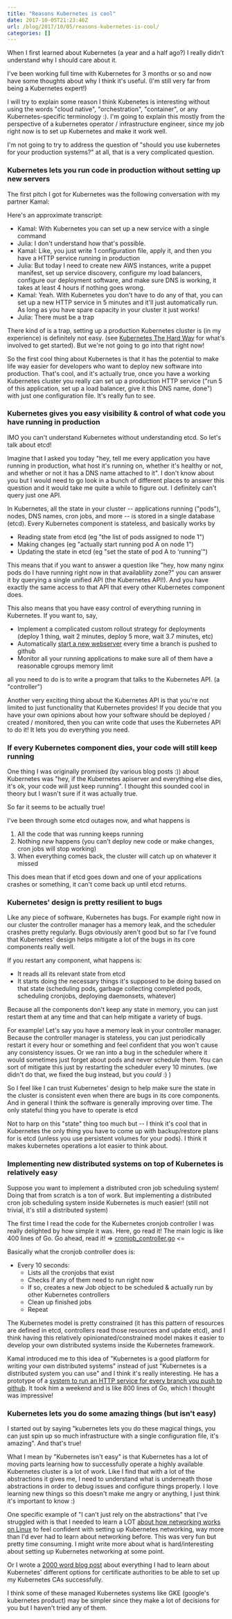 ```yaml
---
title: "Reasons Kubernetes is cool"
date: 2017-10-05T21:23:46Z
url: /blog/2017/10/05/reasons-kubernetes-is-cool/
categories: []
---
```


When I first learned about Kubernetes (a year and a half ago?) I really didn't understand why I
should care about it.

I've been working full time with Kubernetes for 3 months or so and now have some thoughts about why
I think it's useful. (I'm still very far from being a Kubernetes expert!)

I will try to explain some reason I think Kubenetes is interesting without using the words "cloud native",
"orchestration", "container", or any Kubernetes-specific terminology :). I'm going to explain this
mostly from the perspective of a kubernetes operator / infrastructure engineer, since my job right
now is to set up Kubernetes and make it work well.

I'm not going to try to address the question of "should you use kubernetes for your production
systems?" at all, that is a very complicated question.

### Kubernetes lets you run code in production without setting up new servers

The first pitch I got for Kubernetes was the following conversation with my partner Kamal:

Here's an approximate transcript:

* Kamal: With Kubernetes you can set up a new service with a single command
* Julia: I don't understand how that's possible.
* Kamal: Like, you just write 1 configuration file, apply it, and then you have a HTTP service running in production
* Julia: But today I need to create new AWS instances, write a puppet manifest, set up service discovery, configure my load balancers, configure our deployment software, and make sure DNS is working, it takes at least 4 hours if nothing goes wrong.
* Kamal: Yeah. With Kubernetes you don't have to do any of that, you can set up a new HTTP service in 5 minutes and it'll just automatically run. As long as you have spare capacity in your cluster it just works!
* Julia: There must be a trap

There kind of is a trap, setting up a production Kubernetes cluster is (in my experience) is
definitely not easy. (see [Kubernetes The Hard Way](https://github.com/kelseyhightower/kubernetes-the-hard-way) for what's involved to get
started). But we're not going to go into that right now!

So the first cool thing about Kubernetes is that it has the potential to make life way easier for
developers who want to deploy new software into production. That's cool, and it's actually true,
once you have a working Kubernetes cluster you really can set up a production HTTP service ("run 5
of this application, set up a load balancer, give it this DNS name, done")  with just one
configuration file. It's really fun to see.

### Kubernetes gives you easy visibility & control of what code you have running in production


IMO you can't understand Kubernetes without understanding etcd. So let's talk about etcd!


Imagine that I asked you today "hey, tell me every application you have running in production, what
host it's running on, whether it's healthy or not, and whether or not it has a DNS name attached to
it". I don't know about you but I would need to go look in a bunch of different places to answer
this question and it would take me quite a while to figure out. I definitely can't query just one
API.


In Kubernetes, all the state in your cluster  -- applications running ("pods"), nodes, DNS names,
cron jobs, and more -- is stored in a single database (etcd). Every Kubernetes component is
stateless, and basically works by


* Reading state from etcd (eg "the list of pods assigned to node 1")
* Making changes (eg "actually start running pod A on node 1")
* Updating the state in etcd (eg "set the state of pod A to ‘running'")


This means that if you want to answer a question like "hey, how many nginx pods do I have running
right now in that availabliity zone?" you can answer it by querying a single unified API (the
Kubernetes API!). And you have exactly the same access to that API that every other Kubernetes
component does.


This also means that you have easy control of everything running in Kubernetes. If you want to, say,


* Implement a complicated custom rollout strategy for deployments (deploy 1 thing, wait 2 minutes, deploy 5 more, wait 3.7 minutes, etc)
* Automatically [start a new webserver](https://github.com/kamalmarhubi/kubereview) every time a branch is pushed to github
* Monitor all your running applications to make sure all of them have a reasonable cgroups memory limit


all you need to do is to write a program that talks to the Kubernetes API. (a "controller")


Another very exciting thing about the Kubernetes API is that you're not limited to just
functionality that Kubernetes provides! If you decide that you have your own opinions about how your
software should be deployed / created / monitored, then you can write code that uses the Kubernetes
API to do it! It lets you do everything you need.

### If every Kubernetes component dies, your code will still keep running


One thing I was originally promised (by various blog posts :)) about Kubernetes was "hey, if the
Kubernetes apiserver and everything else dies, it's ok, your code will just keep running". I thought
this sounded cool in theory but I wasn't sure if it was actually true.

So far it seems to be actually true!

I've been through some etcd outages now, and what happens is

1. All the code that was running keeps running
2. Nothing *new* happens (you can't deploy new code or make changes, cron jobs will stop working)
3. When everything comes back, the cluster will catch up on whatever it missed

This does mean that if etcd goes down and one of your applications crashes or something, it can't come back up until etcd returns.

### Kubernetes' design is pretty resilient to bugs

Like any piece of software, Kubernetes has bugs. For example right now in our cluster the controller manager has a memory leak, and the scheduler crashes pretty regularly. Bugs obviously aren't good but so far I've found that Kubernetes' design helps mitigate a lot of the bugs in its core components really well.

If you restart any component, what happens is:

* It reads all its relevant state from etcd
* It starts doing the necessary things it's supposed to be doing based on that state (scheduling pods, garbage collecting completed pods, scheduling cronjobs, deploying daemonsets, whatever)

Because all the components don't keep any state in memory, you can just restart them at any time and that can help mitigate a variety of bugs.

For example! Let's say you have a memory leak in your controller manager. Because the controller
manager is stateless, you can just periodically restart it every hour or something and feel
confident that you won't cause any consistency issues. Or we ran into a bug in the scheduler where
it would sometimes just forget about pods and never schedule them. You can sort of mitigate this
just by restarting the scheduler every 10 minutes. (we didn't do that, we fixed the bug instead, but
you *could* :) )

So I feel like I can trust Kubernetes' design to help make sure the state in the cluster is
consistent even when there are bugs in its core components. And in general I think the software is
generally improving over time.  The only stateful thing you have to operate is etcd

Not to harp on this "state" thing too much but -- I think it's cool that in Kubernetes the only
thing you have to come up with backup/restore plans for is etcd (unless you use persistent volumes
for your pods). I think it makes kubernetes operations a lot easier to think about.

### Implementing new distributed systems on top of Kubernetes is relatively easy

Suppose you want to implement a distributed cron job scheduling system! Doing that from scratch is a
ton of work. But implementing a distributed cron job scheduling system inside Kubernetes is much
easier! (still not trivial, it's still a distributed system)

The first time I read the code for the Kubernetes cronjob controller I was really delighted by how
simple it was. Here, go read it! The main logic is like 400 lines of Go. Go ahead, read it! => 
[cronjob_controller.go](https://github.com/kubernetes/kubernetes/blob/e4551d50e57c089aab6f67333412d3ca64bc09ae/pkg/controller/cronjob/cronjob_controller.go) <=


Basically what the cronjob controller does is:

* Every 10 seconds:
  * Lists all the cronjobs that exist
  * Checks if any of them need to run right now
  * If so, creates a new Job object to be scheduled & actually run by other Kubernetes controllers
  * Clean up finished jobs
  * Repeat

The Kubernetes model is pretty constrained (it has this pattern of resources are defined in etcd,
controllers read those resources and update etcd), and I think having this relatively
opinionated/constrained model makes it easier to develop your own distributed systems inside the
Kubernetes framework.

Kamal introduced me to this idea of "Kubernetes is a good platform for writing your own distributed systems" instead of just "Kubernetes is a distributed system you can use" and I think it's really interesting. He has a prototype of a [system to run an HTTP service for every branch you push to github](https://github.com/kamalmarhubi/kubereview). It took him a weekend and is like 800 lines of Go, which I thought was impressive!

### Kubernetes lets you do some amazing things (but isn't easy)

I started out by saying "kubernetes lets you do these magical things, you can just spin up so much
infrastructure with a single configuration file, it's amazing". And that's true!

What I mean by "Kubernetes isn't easy" is that Kubernetes has a lot of moving parts learning how to
successfully operate a highly available Kubernetes cluster is a lot of work. Like I find that with a
lot of the abstractions it gives me, I need to understand what is underneath those abstractions in
order to debug issues and configure things properly. I love learning new things so this doesn't make
me angry or anything, I just think it's important to know :)

One specific example of "I can't just rely on the abstractions" that I've struggled with is that I
needed to learn a LOT [about how networking works on Linux](https://jvns.ca/blog/2016/12/22/container-networking/) to feel confident with setting up
Kubernetes networking, way more than I'd ever had to learn about networking before. This was very
fun but pretty time consuming. I might write more about what is hard/interesting about setting up Kubernetes networking at some point.

Or I wrote a [2000 word blog post](https://jvns.ca/blog/2017/08/05/how-kubernetes-certificates-work/)
about everything I had to learn about Kubernetes' different options for certificate authorities to
be able to set up my Kubernetes CAs successfully.

I think some of these managed Kubernetes systems like GKE (google's kubernetes product) may be
simpler since they make a lot of decisions for you but I haven't tried any of them.
